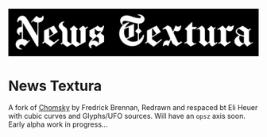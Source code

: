 ![Headline image, reads "News Textura"](documentation/images/headline.png)
# News Textura
A fork of [Chomsky](https://github.com/ctrlcctrlv/chomsky) by Fredrick Brennan, Redrawn and respaced bt Eli Heuer with cubic curves and Glyphs/UFO sources. Will have an `opsz` axis soon. Early alpha work in progress... 
